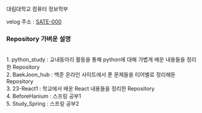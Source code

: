 <!--
**SATE000/SATE000** is a ✨ _special_ ✨ repository because its `README.md` (this file) appears on your GitHub profile.

Here are some ideas to get you started:

- 🔭 I’m currently working on ...
- 🌱 I’m currently learning ...
- 👯 I’m looking to collaborate on ...
- 🤔 I’m looking for help with ...
- 💬 Ask me about ...
- 📫 How to reach me: ...
- 😄 Pronouns: ...
- ⚡ Fun fact: ...
-->

대림대학교
컴퓨터 정보학부 <br/>

velog 주소 : [SATE-000](https://velog.io/@sate-000)<br/>

### Repository 가벼운 설명
<br/>
1. python_study : 교내동아리 활동을 통해 python에 대해 가볍게 배운 내용들을 정리한 Repository
<br/>
2. BaekJoon_hub : 백준 온라인 사이트에서 푼 문제들을 티어별로 정리해둔 Repository
<br/>
3. 23-React1 : 학교에서 배운 React 내용들을 정리한 Repository
<br/>
4. BeforeHanium : 스프링 공부1
<br/>
5. Study_Spring : 스프링 공부2
